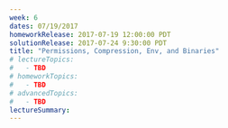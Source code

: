 ```yaml
---
week: 6
dates: 07/19/2017
homeworkRelease: 2017-07-19 12:00:00 PDT
solutionRelease: 2017-07-24 9:30:00 PDT
title: "Permissions, Compression, Env, and Binaries"
# lectureTopics:
#   - TBD
# homeworkTopics:
#   - TBD
# advancedTopics:
#   - TBD
lectureSummary:
---
```


